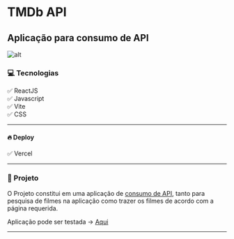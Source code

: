 # TMDb API

## Aplicação para consumo de API

![alt](/TMDb-API/movies_lib/src/assets/TMDb-Gif.gif)

### 💻 Tecnologias

:white_check_mark: ReactJS</br>
:white_check_mark: Javascript</br>
:white_check_mark: Vite</br>
:white_check_mark: CSS</br>

---

#### 🔥 Deploy

:white_check_mark: Vercel</br>

---

### 🚀 Projeto

O Projeto constitui em uma aplicação de <u>consumo de API</u>, tanto para pesquisa de filmes na aplicação como trazer os filmes de acordo com a página requerida.

Aplicação pode ser testada -> [Aqui](https://tmdb-api-mu.vercel.app/)

---
